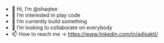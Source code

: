 - 👋 Hi, I’m @shaqtee
- 👀 I’m interested in play code
- 🌱 I’m currently build something
- 💞️ I’m looking to collaborate on everybody
- 📫 How to reach me -> https://www.linkedin.com/in/adisakti/

<!---
shaqtee/shaqtee is a ✨ special ✨ repository because its `README.md` (this file) appears on your GitHub profile.
You can click the Preview link to take a look at your changes.
--->

